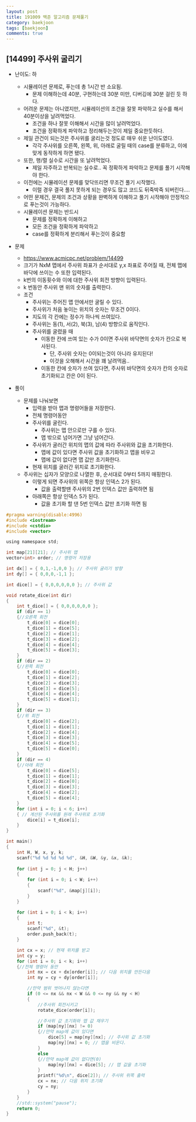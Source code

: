 ```yaml
---
layout: post
title: 191009 백준 알고리즘 문제풀기
category: baekjoon
tags: [baekjoon]
comments: true
---
```


## [14499] 주사위 굴리기
- 난이도: 하
  - 시뮬레이션 문제로, 푸는데 총 1시간 반 소요됨.
    - 문제 이해하는데 40분, 구현하는데 30분 미만, 디버깅에 30분 걸린 듯 하다.
  - 어려운 문제는 아니였지만, 시뮬레이션의 조건을 잘못 파악하고 실수를 해서 40분이상을 날려먹었다.
    - 조건을 하나 잘못 이해해서 시간을 많이 날려먹었다.
    - 조건을 정확하게 파악하고 정리해두는것이 제일 중요한듯하다.
  - 제일 관건이 되는것은 주사위를 굴리는것 정도로 매우 쉬운 난이도였다.
    - 각각 주사위를 오른쪽, 왼쪽, 위, 아래로 굴릴 때의 case를 분류하고, 이에 맞게 동작하게 하면 됐다.
  - 또한, 행/렬 실수로 시간을 또 날려먹었다.
    - 제일 자주하고 반복되는 실수로.. 꼭 정확하게 파악하고 문제를 풀기 시작해야 한다.
  - 이전에는 시뮬레이션 문제를 맞닥뜨리면 무조건 풀기 시작했다.
    - 이럴 경우 결국 풀지 못하게 되는 경우도 많고 코드도 뒤죽박죽 되버린다....
  - 어떤 문제건, 문제의 조건과 상황을 완벽하게 이해하고 풀기 시작해야 안정적으로 푸는것이 가능하다.
  - 시뮬레이션 문제는 반드시
    - 문제를 정확하게 이해하고
    - 모든 조건을 정확하게 파악하고
    - case를 정확하게 분리해서 푸는것이 중요함

- 문제
  - https://www.acmicpc.net/problem/14499
  - 크기가 NxM 맵에서 주사위 좌표가 순서대로 y,x 좌표로 주어질 때, 전체 맵에 바닥에 쓰이는 수 또한 입력된다.
  - k번의 이동횟수와 이에 대한 주사위 회전 방향이 입력된다.
  - k 번동안 주사위 맨 위의 숫자를 출력한다.
  - 조건
    - 주사위는 주어진 맵 안에서만 굴릴 수 있다.
    - 주사위가 처음 놓이는 위치의 숫자는 무조건 0이다.
    - 지도의 각 칸에는 정수가 하나씩 쓰여있다.
    - 주사위는 동(1), 서(2), 북(3), 남(4) 방향으로 움직인다.
    - 주사위를 굴렸을 때
      - 이동한 칸에 쓰여 있는 수가 0이면 주사위 바닥면의 숫자가 칸으로 복사된다.
        - 단, 주사위 숫자는 0이되는것이 아니라 유지된다!
        - 이것을 오해해서 시간을 꽤 날려먹음.. 
      - 이동한 칸에 숫자가 쓰여 있다면, 주사위 바닥면의 숫자가 칸의 숫자로 초기화되고 칸은 0이 된다.

- 풀이
  - 문제를 나눠보면
    - 입력을 받아 맵과 명령어들을 저장한다.
    - 전체 명령어동안
    - 주사위를 굴린다.
      - 주사위는 맵 안으로만 구를 수 있다.
      - 맵 밖으로 넘어가면 그냥 넘어간다.
    - 주사위가 굴러간 위치의 맵의 값에 따라 주사위와 값을 초기화한다.
      - 맵에 값이 있다면 주사위 값을 초기화하고 맵을 비우고
      - 맵에 값이 없다면 맵 값만 초기화한다.
    - 현재 위치를 굴러간 위치로 초기화한다.
  - 주사위는 십자가 모양으로 나열한 후, 순서대로 0부터 5까지 매핑한다.
    - 이렇게 되면 주사위의 위쪽은 항상 인덱스 2가 된다.
      - 값을 출력할땐 주사위의 2번 인덱스 값만 출력하면 됨
    - 아래쪽은 항상 인덱스 5가 된다.
      - 값을 초기화 할 댄 5번 인덱스 값만 초기화 하면 됨

```c
#pragma warning(disable:4996)
#include <iostream>
#include <cstdio>
#include <vector>

using namespace std;

int map[21][21]; // 주사위 맵
vector<int> order; // 명령어 저장용

int dx[] = { 0,1,-1,0,0 }; // 주사위 굴리기 방향
int dy[] = { 0,0,0,-1,1 };

int dice[] = { 0,0,0,0,0,0 }; // 주사위 값

void rotate_dice(int dir)
{
	int t_dice[] = { 0,0,0,0,0,0 };
	if (dir == 1)
	{//오른쪽 회전
		t_dice[0] = dice[0];
		t_dice[1] = dice[5];
		t_dice[2] = dice[1];
		t_dice[3] = dice[2];
		t_dice[4] = dice[4];
		t_dice[5] = dice[3];
	}
	if (dir == 2)
	{//왼쪽 회전
		t_dice[0] = dice[0];
		t_dice[1] = dice[2];
		t_dice[2] = dice[3];
		t_dice[3] = dice[5];
		t_dice[4] = dice[4];
		t_dice[5] = dice[1];
	}
	if (dir == 3)
	{//위 회전
		t_dice[0] = dice[2];
		t_dice[1] = dice[1];
		t_dice[2] = dice[4];
		t_dice[3] = dice[3];
		t_dice[4] = dice[5];
		t_dice[5] = dice[0];
	}
	if (dir == 4)
	{//아래 회전
		t_dice[0] = dice[5];
		t_dice[1] = dice[1];
		t_dice[2] = dice[0];
		t_dice[3] = dice[3];
		t_dice[4] = dice[2];
		t_dice[5] = dice[4];
	}
	for (int i = 0; i < 6; i++)
	{ // 계산된 주사위를 원래 주사위로 초기화
		dice[i] = t_dice[i];
	}
}

int main()
{
	int H, W, x, y, k;
	scanf("%d %d %d %d %d", &H, &W, &y, &x, &k);
	
	for (int j = 0; j < H; j++)
	{
		for (int i = 0; i < W; i++)
		{
			scanf("%d", &map[j][i]);
		}
	}

	for (int i = 0; i < k; i++)
	{
		int t;
		scanf("%d", &t);
		order.push_back(t);
	}

	int cx = x; // 현재 위치를 받고
	int cy = y;
	for (int i = 0; i < k; i++)
	{//전체 명령어 동안
		int nx = cx + dx[order[i]]; // 다음 위치를 만든다음
		int ny = cy + dy[order[i]];

		//만약 범위 벗어나지 않는다면
		if (0 <= nx && nx < W && 0 <= ny && ny < H)
		{
			//주사위 회전시키고
			rotate_dice(order[i]);

			//주사위 값 초기화와 맵 값 채우기
			if (map[ny][nx] != 0)
			{//만약 map에 값이 있다면
				dice[5] = map[ny][nx]; // 주사위 값 초기화
				map[ny][nx] = 0; // 맵을 비운다.
			}
			else
			{//만약 map에 값이 없다면(0)
				map[ny][nx] = dice[5]; // 맵 값을 초기화
			}
			printf("%d\n", dice[2]); // 주사위 위쪽 출력
			cx = nx; // 다음 위치 초기화
			cy = ny;
		}
	}
	//std::system("pause");
	return 0;
}
```
